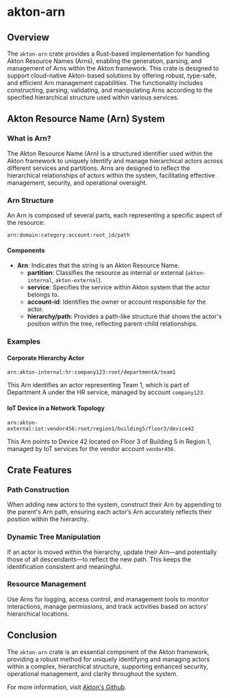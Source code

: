   # akton-arn
  
  ## Overview
  
  The `akton-arn` crate provides a Rust-based implementation for handling Akton Resource Names (Arns), enabling the generation, parsing, and management of Arns within the Akton framework. This crate is designed to support cloud-native Akton-based solutions by offering robust, type-safe, and efficient Arn management capabilities. The functionality includes constructing, parsing, validating, and manipulating Arns according to the specified hierarchical structure used within various services.
  
  ## Akton Resource Name (Arn) System
  
  ### What is Arn?
  
  The Akton Resource Name (Arn) is a structured identifier used within the Akton framework to uniquely identify and manage hierarchical actors across different services and partitions. Arns are designed to reflect the hierarchical relationships of actors within the system, facilitating effective management, security, and operational oversight.
  
  ### Arn Structure
  
  An Arn is composed of several parts, each representing a specific aspect of the resource:
  
  `arn:domain:category:account:root_id/path`
  
  #### Components
  
  - **Arn**: Indicates that the string is an Akton Resource Name.
      - **partition**: Classifies the resource as internal or external (`akton-internal`, `akton-external`).
      - **service**: Specifies the service within Akton system that the actor belongs to.
      - **account-id**: Identifies the owner or account responsible for the actor.
      - **hierarchy/path**: Provides a path-like structure that shows the actor's position within the tree, reflecting parent-child relationships.
  
  ### Examples
  
  #### Corporate Hierarchy Actor
  
  `arn:akton-internal:hr:company123:root/departmentA/team1`
  
  This Arn identifies an actor representing Team 1, which is part of Department A under the HR service, managed by account `company123`.
  
  #### IoT Device in a Network Topology
  
  `arn:akton-external:iot:vendor456:root/region1/building5/floor3/device42`
  
  This Arn points to Device 42 located on Floor 3 of Building 5 in Region 1, managed by IoT services for the vendor account `vendor456`.
  
  ## Crate Features
  
  ### Path Construction
  
  When adding new actors to the system, construct their Arn by appending to the parent's Arn path, ensuring each actor’s Arn accurately reflects their position within the hierarchy.
  
  ### Dynamic Tree Manipulation
  
  If an actor is moved within the hierarchy, update their Arn—and potentially those of all descendants—to reflect the new path. This keeps the identification consistent and meaningful.
  
  ### Resource Management
  
  Use Arns for logging, access control, and management tools to monitor interactions, manage permissions, and track activities based on actors' hierarchical locations.
  
  ## Conclusion
  
  The `akton-arn` crate is an essential component of the Akton framework, providing a robust method for uniquely identifying and managing actors within a complex, hierarchical structure, supporting enhanced security, operational management, and clarity throughout the system.
  
  For more information, visit [Akton's Github](https://github.com/GovCraft/akton-framework).